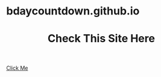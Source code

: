 # bdaycountdown.github.io


<h1 align="center">Check This Site Here</h1><br><br>
<a href=" https://bharatk098.github.io/bdaycountdown.github.io/">Click Me</a>



